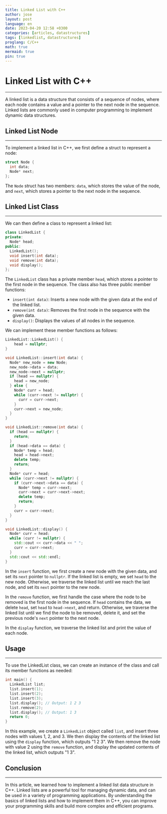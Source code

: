 ```yaml
---
title: Linked List with C++
author: jose
layout: post
language: en
date: 2023-04-20 12:58 +0300
categories: [articles, datastructures]
tags: [linkedlist, datastructures]
proglang: C/C++
math: true
mermaid: true
pin: true
---
```


# Linked List with C++
---
A linked list is a data structure that consists of a sequence of nodes, where each node contains a value and a pointer to the next node in the sequence. Linked lists are commonly used in computer programming to implement dynamic data structures.

## Linked List Node
---
To implement a linked list in C++, we first define a struct to represent a node:

```cpp
struct Node {
  int data;
  Node* next;
};
```

The `Node` struct has two members: `data`, which stores the value of the node, and `next`, which stores a pointer to the next node in the sequence.

## Linked List Class
---
We can then define a class to represent a linked list:

```cpp
class LinkedList {
private:
  Node* head;
public:
  LinkedList();
  void insert(int data);
  void remove(int data);
  void display();
};
```

The `LinkedList` class has a private member `head`, which stores a pointer to the first node in the sequence. The class also has three public member functions:

* `insert(int data)`: Inserts a new node with the given data at the end of the linked list.
* `remove(int data)`: Removes the first node in the sequence with the given data.
* `display()`: Displays the values of all nodes in the sequence.

We can implement these member functions as follows:
```cpp
LinkedList::LinkedList() {
    head = nullptr;
}

void LinkedList::insert(int data) {
  Node* new_node = new Node;
  new_node->data = data;
  new_node->next = nullptr;
  if (head == nullptr) {
    head = new_node;
  } else {
    Node* curr = head;
    while (curr->next != nullptr) {
      curr = curr->next;
    }
    curr->next = new_node;
  }
}

void LinkedList::remove(int data) {
  if (head == nullptr) {
    return;
  }
  if (head->data == data) {
    Node* temp = head;
    head = head->next;
    delete temp;
    return;
  }
  Node* curr = head;
  while (curr->next != nullptr) {
    if (curr->next->data == data) {
      Node* temp = curr->next;
      curr->next = curr->next->next;
      delete temp;
      return;
    }
    curr = curr->next;
  }
}

void LinkedList::display() {
  Node* curr = head;
  while (curr != nullptr) {
    std::cout << curr->data << " ";
    curr = curr->next;
  }
  std::cout << std::endl;
}
```

In the `insert` function, we first create a new node with the given data, and set its `next` pointer to `nullptr`. If the linked list is empty, we set `head` to the new node. Otherwise, we traverse the linked list until we reach the last node, and set its `next` pointer to the new node.  

In the `remove` function, we first handle the case where the node to be removed is the first node in the sequence. If `head` contains the data, we delete `head`, set `head` to `head->next`, and return. Otherwise, we traverse the linked list until we find the node to be removed, delete it, and set the previous node's `next` pointer to the next node.  

In the `display` function, we traverse the linked list and print the value of each node.  

## Usage
---
To use the LinkedList class, we can create an instance of the class and call its member functions as needed:  

```cpp
int main() {
  LinkedList list;
  list.insert(1);
  list.insert(2);
  list.insert(3);
  list.display(); // Output: 1 2 3 
  list.remove(2);
  list.display(); // Output: 1 3 
  return 0;
}
```

In this example, we create a `LinkedList` object called `list`, and insert three nodes with values 1, 2, and 3. We then display the contents of the linked list using the `display` function, which outputs "1 2 3". We then remove the node with value 2 using the `remove` function, and display the updated contents of the linked list, which outputs "1 3".

## Conclusion
---
In this article, we learned how to implement a linked list data structure in C++. Linked lists are a powerful tool for managing dynamic data, and can be used in a variety of programming applications. By understanding the basics of linked lists and how to implement them in C++, you can improve your programming skills and build more complex and efficient programs.
